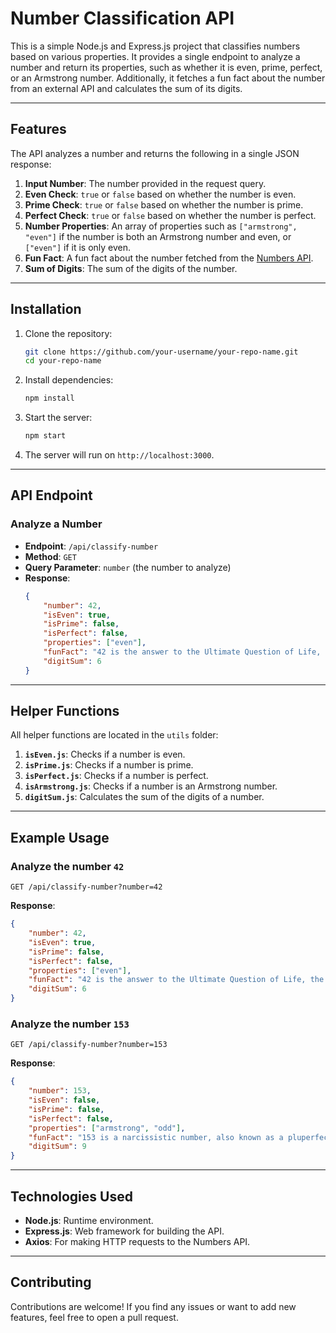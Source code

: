 # Number Classification API

This is a simple Node.js and Express.js project that classifies numbers based on various properties. It provides a single endpoint to analyze a number and return its properties, such as whether it is even, prime, perfect, or an Armstrong number. Additionally, it fetches a fun fact about the number from an external API and calculates the sum of its digits.

---

## Features

The API analyzes a number and returns the following in a single JSON response:

1. **Input Number**: The number provided in the request query.
2. **Even Check**: `true` or `false` based on whether the number is even.
3. **Prime Check**: `true` or `false` based on whether the number is prime.
4. **Perfect Check**: `true` or `false` based on whether the number is perfect.
5. **Number Properties**: An array of properties such as `["armstrong", "even"]` if the number is both an Armstrong number and even, or `["even"]` if it is only even.
6. **Fun Fact**: A fun fact about the number fetched from the [Numbers API](http://numbersapi.com/).
7. **Sum of Digits**: The sum of the digits of the number.

---

## Installation

1. Clone the repository:

    ```bash
    git clone https://github.com/your-username/your-repo-name.git
    cd your-repo-name
    ```

2. Install dependencies:

    ```bash
    npm install
    ```

3. Start the server:

    ```bash
    npm start
    ```

4. The server will run on `http://localhost:3000`.

---

## API Endpoint

### Analyze a Number

-   **Endpoint**: `/api/classify-number`
-   **Method**: `GET`
-   **Query Parameter**: `number` (the number to analyze)
-   **Response**:
    ```json
    {
    	"number": 42,
    	"isEven": true,
    	"isPrime": false,
    	"isPerfect": false,
    	"properties": ["even"],
    	"funFact": "42 is the answer to the Ultimate Question of Life, the Universe, and Everything.",
    	"digitSum": 6
    }
    ```

---

## Helper Functions

All helper functions are located in the `utils` folder:

1. **`isEven.js`**: Checks if a number is even.
2. **`isPrime.js`**: Checks if a number is prime.
3. **`isPerfect.js`**: Checks if a number is perfect.
4. **`isArmstrong.js`**: Checks if a number is an Armstrong number.
5. **`digitSum.js`**: Calculates the sum of the digits of a number.

---

## Example Usage

### Analyze the number `42`

`GET /api/classify-number?number=42`

**Response**:

```json
{
	"number": 42,
	"isEven": true,
	"isPrime": false,
	"isPerfect": false,
	"properties": ["even"],
	"funFact": "42 is the answer to the Ultimate Question of Life, the Universe, and Everything.",
	"digitSum": 6
}
```

### Analyze the number `153`

`GET /api/classify-number?number=153`

**Response**:

```json
{
	"number": 153,
	"isEven": false,
	"isPrime": false,
	"isPerfect": false,
	"properties": ["armstrong", "odd"],
	"funFact": "153 is a narcissistic number, also known as a pluperfect number.",
	"digitSum": 9
}
```

---

## Technologies Used

-   **Node.js**: Runtime environment.
-   **Express.js**: Web framework for building the API.
-   **Axios**: For making HTTP requests to the Numbers API.

---

## Contributing

Contributions are welcome! If you find any issues or want to add new features, feel free to open a pull request.
